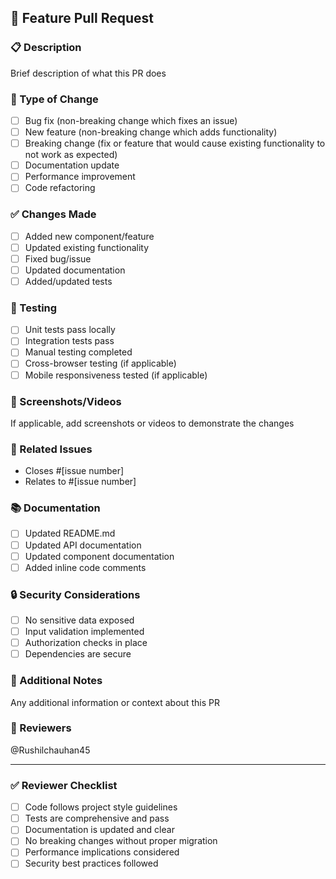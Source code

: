 ## 🚀 Feature Pull Request

### 📋 Description
Brief description of what this PR does

### 🔧 Type of Change
- [ ] Bug fix (non-breaking change which fixes an issue)
- [ ] New feature (non-breaking change which adds functionality)
- [ ] Breaking change (fix or feature that would cause existing functionality to not work as expected)
- [ ] Documentation update
- [ ] Performance improvement
- [ ] Code refactoring

### ✅ Changes Made
- [ ] Added new component/feature
- [ ] Updated existing functionality
- [ ] Fixed bug/issue
- [ ] Updated documentation
- [ ] Added/updated tests

### 🧪 Testing
- [ ] Unit tests pass locally
- [ ] Integration tests pass
- [ ] Manual testing completed
- [ ] Cross-browser testing (if applicable)
- [ ] Mobile responsiveness tested (if applicable)

### 📸 Screenshots/Videos
If applicable, add screenshots or videos to demonstrate the changes

### 🔗 Related Issues
- Closes #[issue number]
- Relates to #[issue number]

### 📚 Documentation
- [ ] Updated README.md
- [ ] Updated API documentation
- [ ] Updated component documentation
- [ ] Added inline code comments

### 🔒 Security Considerations
- [ ] No sensitive data exposed
- [ ] Input validation implemented
- [ ] Authorization checks in place
- [ ] Dependencies are secure

### 📝 Additional Notes
Any additional information or context about this PR

### 👀 Reviewers
@Rushilchauhan45

---

### ✅ Reviewer Checklist
- [ ] Code follows project style guidelines
- [ ] Tests are comprehensive and pass
- [ ] Documentation is updated and clear
- [ ] No breaking changes without proper migration
- [ ] Performance implications considered
- [ ] Security best practices followed
